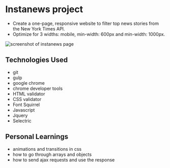 # Instanews project

- Create a one-page, responsive website to filter top news stories from the New York Times API.
- Optimize for 3 widths: mobile, min-width: 600px and min-width: 1000px.

![screenshot of instanews page](https://image.ibb.co/bzhKAk/Screen_Shot_2017_05_01_at_9_16_10_PM.png)

## Technologies Used

- git
- gulp
- google chrome
- chrome developer tools
- HTML validator
- CSS validator
- Font Squirrel
- Javascript
- Jquery
- Selectric

## Personal Learnings

- animations and transitions in css
- how to go through arrays and objects
- how to send ajax requests and use the response

